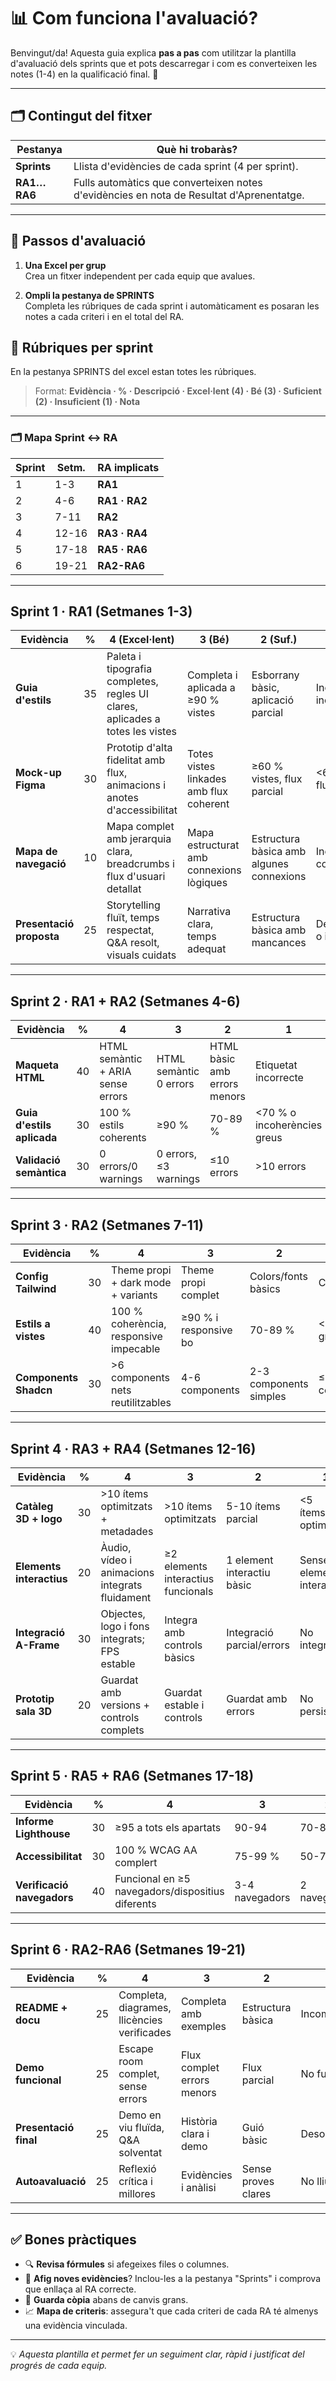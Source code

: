 # 📊 Com funciona l'avaluació?

Benvingut/da! Aquesta guia explica **pas a pas** com utilitzar la plantilla d'avaluació dels sprints que et pots descarregar i com es converteixen les notes (1-4) en la qualificació final. 🧩

---

## 🗂 Contingut del fitxer

| Pestanya | Què hi trobaràs? |
|----------|------------------|
| **Sprints** | Llista d'evidències de cada sprint (4 per sprint). |
| **RA1…RA6** | Fulls automàtics que converteixen notes d'evidències en nota de Resultat d'Aprenentatge. |

---

## 📝 Passos d'avaluació

1. **Una Excel per grup**  
   Crea un fitxer independent per cada equip que avalues.

2. **Ompli la pestanya de SPRINTS**  
   Completa les rúbriques de cada sprint i automàticament es posaran les notes a cada criteri i en el total del RA.


## 📑 Rúbriques per sprint

En la pestanya SPRINTS del excel estan totes les rúbriques.
> Format: **Evidència · % · Descripció · Excel·lent (4) · Bé (3) · Suficient (2) · Insuficient (1) · Nota**

---

### 🗂 Mapa Sprint ↔ RA

| Sprint | Setm. | RA implicats |
|--------|-------|--------------|
| 1 | 1-3 | **RA1** |
| 2 | 4-6 | **RA1 · RA2** |
| 3 | 7-11 | **RA2** |
| 4 | 12-16 | **RA3 · RA4** |
| 5 | 17-18 | **RA5 · RA6** |
| 6 | 19-21 | **RA2-RA6** |

---

## Sprint 1 · RA1 (Setmanes 1-3)

| Evidència | % | 4 (Excel·lent) | 3 (Bé) | 2 (Suf.) | 1 (Insuf.) |
|-----------|---|----------------|--------|----------|------------|
| **Guia d'estils** | 35 | Paleta i tipografia completes, regles UI clares, aplicades a totes les vistes | Completa i aplicada a ≥90 % vistes | Esborrany bàsic, aplicació parcial | Inconsistent o incompleta |
| **Mock-up Figma** | 30 | Prototip d'alta fidelitat amb flux, animacions i anotes d'accessibilitat | Totes vistes linkades amb flux coherent | ≥60 % vistes, flux parcial | <60 % vistes o flux incoherent |
| **Mapa de navegació** | 10 | Mapa complet amb jerarquia clara, breadcrumbs i flux d'usuari detallat | Mapa estructurat amb connexions lògiques | Estructura bàsica amb algunes connexions | Incomplet o confús |
| **Presentació proposta** | 25 | Storytelling fluït, temps respectat, Q&A resolt, visuals cuidats | Narrativa clara, temps adequat | Estructura bàsica amb mancances | Desorganitzada o incompleta |

---

## Sprint 2 · RA1 + RA2 (Setmanes 4-6)

| Evidència | % | 4 | 3 | 2 | 1 |
|-----------|---|---|---|---|---|
| **Maqueta HTML** | 40 | HTML semàntic + ARIA sense errors | HTML semàntic 0 errors | HTML bàsic amb errors menors | Etiquetat incorrecte |
| **Guia d'estils aplicada** | 30 | 100 % estils coherents | ≥90 % | 70-89 % | <70 % o incoherències greus |
| **Validació semàntica** | 30 | 0 errors/0 warnings | 0 errors, ≤3 warnings | ≤10 errors | >10 errors |

---

## Sprint 3 · RA2 (Setmanes 7-11)

| Evidència | % | 4 | 3 | 2 | 1 |
|-----------|---|---|---|---|---|
| **Config Tailwind** | 30 | Theme propi + dark mode + variants | Theme propi complet | Colors/fonts bàsics | Config per defecte |
| **Estils a vistes** | 40 | 100 % coherència, responsive impecable | ≥90 % i responsive bo | 70-89 % | <70 % o errors greus |
| **Components Shadcn** | 30 | >6 components nets reutilitzables | 4-6 components | 2-3 components simples | ≤1 component/dúplicats |

---

## Sprint 4 · RA3 + RA4 (Setmanes 12-16)

| Evidència | % | 4 | 3 | 2 | 1 |
|-----------|---|---|---|---|---|
| **Catàleg 3D + logo** | 30 | >10 ítems optimitzats + metadades | >10 ítems optimitzats | 5-10 ítems parcial | <5 ítems/no optimitzats |
| **Elements interactius** | 20 | Àudio, vídeo i animacions integrats fluidament | ≥2 elements interactius funcionals | 1 element interactiu bàsic | Sense elements interactius |
| **Integració A-Frame** | 30 | Objectes, logo i fons integrats; FPS estable | Integra amb controls bàsics | Integració parcial/errors | No integrat |
| **Prototip sala 3D** | 20 | Guardat amb versions + controls complets | Guardat estable i controls | Guardat amb errors | No persistix |

---

## Sprint 5 · RA5 + RA6 (Setmanes 17-18)

| Evidència | % | 4 | 3 | 2 | 1 |
|-----------|---|---|---|---|---|
| **Informe Lighthouse** | 30 | ≥95 a tots els apartats | 90-94 | 70-89 | <70 |
| **Accessibilitat** | 30 | 100 % WCAG AA complert | 75-99 % | 50-74 % | <50 % |
| **Verificació navegadors** | 40 | Funcional en ≥5 navegadors/dispositius diferents | 3-4 navegadors | 2 navegadors | Només 1 navegador |

---

## Sprint 6 · RA2-RA6 (Setmanes 19-21)

| Evidència | % | 4 | 3 | 2 | 1 |
|-----------|---|---|---|---|---|
| **README + docu** | 25 | Completa, diagrames, llicències verificades | Completa amb exemples | Estructura bàsica | Incompleta/confusa |
| **Demo funcional** | 25 | Escape room complet, sense errors | Flux complet errors menors | Flux parcial | No funcional |
| **Presentació final** | 25 | Demo en viu fluïda, Q&A solventat | Història clara i demo | Guió bàsic | Desorganitzada |
| **Autoavaluació** | 25 | Reflexió crítica i millores | Evidències i anàlisi | Sense proves clares | No lliurada |

---

## ✅ Bones pràctiques

- 🔍 **Revisa fórmules** si afegeixes files o columnes.  
- 🧩 **Afig noves evidències**? Inclou-les a la pestanya "Sprints" i comprova que enllaça al RA correcte.  
- 💾 **Guarda còpia** abans de canvis grans.  
- 📈 **Mapa de criteris**: assegura't que cada criteri de cada RA té almenys una evidència vinculada.

---

💡 *Aquesta plantilla et permet fer un seguiment clar, ràpid i justificat del progrés de cada equip.*
